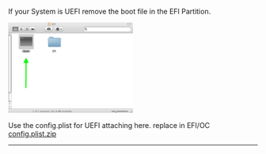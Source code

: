 If your System is UEFI remove the boot file in the EFI Partition. 

<img src="Pics/boot-file.png" alt="Github Project" style="width:50%;">

Use the config.plist for UEFI attaching here. replace in EFI/OC
[config.plist.zip](https://github.com/chris1111/Mac-OS-X-Deploy/raw/refs/heads/main/UEFI/config.plist.zip)

-------------------------------------------------
